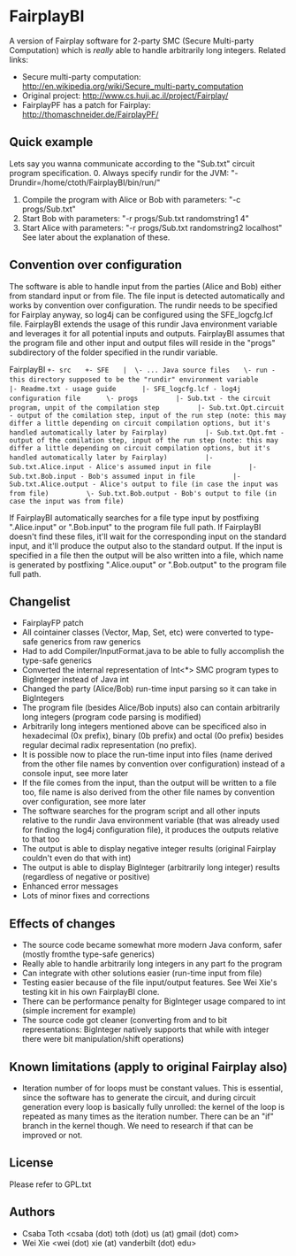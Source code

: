 FairplayBI
==========

A version of Fairplay software for 2-party SMC (Secure Multi-party Computation) which is _really_ able to handle
arbitrarily long integers. Related links:
- Secure multi-party computation: http://en.wikipedia.org/wiki/Secure_multi-party_computation
- Original project: http://www.cs.huji.ac.il/project/Fairplay/
- FairplayPF has a patch for Fairplay: http://thomaschneider.de/FairplayPF/

Quick example
---
Lets say you wanna communicate according to the "Sub.txt" circuit program specification.
0. Always specify rundir for the JVM: "-Drundir=/home/ctoth/FairplayBI/bin/run/"
1. Compile the program with Alice or Bob with parameters: "-c progs/Sub.txt"
2. Start Bob with parameters: "-r progs/Sub.txt randomstring1 4"
3. Start Alice with parameters: "-r progs/Sub.txt randomstring2 localhost"
See later about the explanation of these.

Convention over configuration
---
The software is able to handle input from the parties (Alice and Bob) either from standard input or from file.
The file input is detected automatically and works by convention over configuration.
The rundir needs to be specified for Fairplay anyway, so log4j can be configured using the SFE_logcfg.lcf file.
FairplayBI extends the usage of this rundir Java environment variable and leverages it for all potential
inputs and outputs. FairplayBI assumes that the program file and other input and output files will reside in the
"progs" subdirectory of the folder specified in the rundir variable.

FairplayBI
`+- src`
`   +- SFE`
`   |  \- ... Java source files`
`   \- run - this directory supposed to be the "rundir" environment variable`
`      |- Readme.txt - usage guide`
`      |- SFE_logcfg.lcf - log4j configuration file`
`      \- progs`
`         |- Sub.txt - the circuit program, unpit of the compilation step`
`         |- Sub.txt.Opt.circuit - output of the comilation step, input of the run step (note: this may differ a little depending on circuit compilation options, but it's handled automatically later by Fairplay)`
`         |- Sub.txt.Opt.fmt - output of the comilation step, input of the run step (note: this may differ a little depending on circuit compilation options, but it's handled automatically later by Fairplay)`
`         |- Sub.txt.Alice.input - Alice's assumed input in file`
`         |- Sub.txt.Bob.input - Bob's assumed input in file`
`         |- Sub.txt.Alice.output - Alice's output to file (in case the input was from file)`
`         \- Sub.txt.Bob.output - Bob's output to file (in case the input was from file)`

If FairplayBI automatically searches for a file type input by postfixing ".Alice.input" or ".Bob.input" to the
program file full path.  If FairplayBI doesn't find these files, it'll wait for the corresponding input on the
standard input, and it'll produce the output also to the standard output. If the input is specified in a file
then the output will be also written into a file, which name is generated by postfixing ".Alice.ouput" or
".Bob.output" to the program file full path.

Changelist
---
- FairplayFP patch
- All cointainer classes (Vector, Map, Set, etc) were converted to type-safe generics from raw generics
- Had to add Compiler/InputFormat.java to be able to fully accomplish the type-safe generics
- Converted the internal representation of Int<*> SMC program types to BigInteger instead of Java int
- Changed the party (Alice/Bob) run-time input parsing so it can take in BigIntegers
- The program file (besides Alice/Bob inputs) also can contain arbitrarily long integers (program code parsing is modified)
- Arbitrarily long integers mentioned above can be specificed also in hexadecimal (0x prefix), binary (0b prefix) and
octal (0o prefix) besides regular decimal radix representation (no prefix). 
- It is possible now to place the run-time input into files (name derived from the other file names
by convention over configuration) instead of a console input, see more later
- If the file comes from the input, than the output will be written to a file too, file name is also
derived from the other file names by convention over configuration, see more later
- The software searches for the program script and all other inputs relative to the rundir Java environment variable
(that was already used for finding the log4j configuration file), it produces the outputs relative to that too
- The output is able to display negative integer results (original Fairplay couldn't even do that with int)
- The output is able to display BigInteger (arbitrarily long integer) results (regardless of negative or positive)
- Enhanced error messages
- Lots of minor fixes and corrections

Effects of changes
---
- The source code became somewhat more modern Java conform, safer (mostly fromthe type-safe generics)
- Really able to handle arbitrarily long integers in any part fo the program
- Can integrate with other solutions easier (run-time input from file)
- Testing easier because of the file input/output features. See Wei Xie's testing kit in his own FairplayBI clone.
- There can be performance penalty for BigInteger usage compared to int (simple increment for example)
- The source code got cleaner (converting from and to bit representations: BigInteger natively supports that while
with integer there were bit manipulation/shift operations)

Known limitations (apply to original Fairplay also)
---
- Iteration number of for loops must be constant values. This is essential, since the software has to generate the circuit,
and during circuit generation every loop is basically fully unrolled: the kernel of the loop is repeated as many times
as the iteration number. There can be an "if" branch in the kernel though. We need to research if that can be improved or not.

License
---
Please refer to GPL.txt

Authors
---
- Csaba Toth &lt;csaba (dot) toth (dot) us (at) gmail (dot) com&gt;
- Wei Xie &lt;wei (dot) xie (at) vanderbilt (dot) edu&gt;


